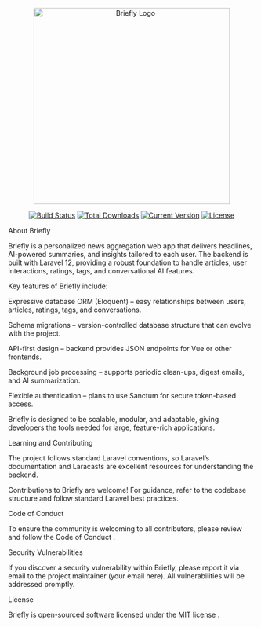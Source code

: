 <p align="center"><a href="https://github.com/yourusername/briefly" target="_blank"><img src="https://raw.githubusercontent.com/laravel/art/master/logo-lockup/5%20SVG/2%20CMYK/1%20Full%20Color/laravel-logolockup-cmyk-red.svg" width="400" alt="Briefly Logo"></a></p> <p align="center"> <a href="#"><img src="https://img.shields.io/badge/status-building-yellow" alt="Build Status"></a> <a href="#"><img src="https://img.shields.io/badge/downloads-n/a-lightgrey" alt="Total Downloads"></a> <a href="#"><img src="https://img.shields.io/badge/version-v0.1-blue" alt="Current Version"></a> <a href="#"><img src="https://img.shields.io/badge/license-MIT-green" alt="License"></a> </p>
About Briefly

Briefly is a personalized news aggregation web app that delivers headlines, AI-powered summaries, and insights tailored to each user. The backend is built with Laravel 12, providing a robust foundation to handle articles, user interactions, ratings, tags, and conversational AI features.

Key features of Briefly include:

Expressive database ORM (Eloquent) – easy relationships between users, articles, ratings, tags, and conversations.

Schema migrations – version-controlled database structure that can evolve with the project.

API-first design – backend provides JSON endpoints for Vue or other frontends.

Background job processing – supports periodic clean-ups, digest emails, and AI summarization.

Flexible authentication – plans to use Sanctum for secure token-based access.

Briefly is designed to be scalable, modular, and adaptable, giving developers the tools needed for large, feature-rich applications.

Learning and Contributing

The project follows standard Laravel conventions, so Laravel’s documentation
and Laracasts
are excellent resources for understanding the backend.

Contributions to Briefly are welcome! For guidance, refer to the codebase structure and follow standard Laravel best practices.

Code of Conduct

To ensure the community is welcoming to all contributors, please review and follow the Code of Conduct
.

Security Vulnerabilities

If you discover a security vulnerability within Briefly, please report it via email to the project maintainer (your email here). All vulnerabilities will be addressed promptly.

License

Briefly is open-sourced software licensed under the MIT license
.
